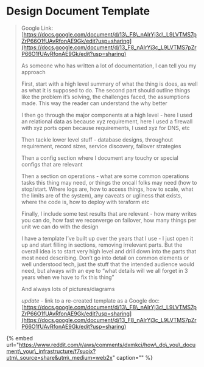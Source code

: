 # Design Document Template

> Google Link: [https://docs.google.com/document/d/13\_F8\_nAIrYj3c\_L9LVTMS7pZrP66O1fUAvRfonAE9Gk/edit?usp=sharing](https://docs.google.com/document/d/13_F8_nAIrYj3c_L9LVTMS7pZrP66O1fUAvRfonAE9Gk/edit?usp=sharing)
>
> As someone who has written a lot of documentation, I can tell you my approach
>
> First, start with a high level summary of what the thing is does, as well as what it is supposed to do. The second part should outline things like the problem it’s solving, the challenges faced, the assumptions made. This way the reader can understand the why better
>
> I then go through the major components at a high level - here I used an relational data as because xyz requirement, here I used a firewall with xyz ports open because requirements, I used xyz for DNS, etc
>
> Then tackle lower level stuff - database designs, throughout requirement, record sizes, service discovery, failover strategies
>
> Then a config section where I document any touchy or special configs that are relevant
>
> Then a section on operations - what are some common operations tasks this thing may need, or things the oncall folks may need \(how to stop/start. Where logs are, how to access things, how to scale, what the limits are of the system\), any caveats or ugliness that exists, where the code is, how to deploy with teraform etc
>
> Finally, I include some test results that are relevant - how many writes you can do, how fast we reconverge on failover, how many things per unit we can do with the design
>
> I have a template I’ve built up over the years that I use - I just open it up and start filling in sections, removing irrelevant parts. But the overall idea is to start very high level and drill down into the parts that most need describing. Don’t go into detail on common elements or well understood tech, just the stuff that the intended audience would need, but always with an eye to “what details will we all forget in 3 years when we have to fix this thing”
>
> And always lots of pictures/diagrams
>
> _update_ - link to a re-created template as a Google doc: [https://docs.google.com/document/d/13\_F8\_nAIrYj3c\_L9LVTMS7pZrP66O1fUAvRfonAE9Gk/edit?usp=sharing](https://docs.google.com/document/d/13_F8_nAIrYj3c_L9LVTMS7pZrP66O1fUAvRfonAE9Gk/edit?usp=sharing)

{% embed url="https://www.reddit.com/r/aws/comments/dxmkci/how\_do\_you\_document\_your\_infrastructure/f7suoix?utm\_source=share&utm\_medium=web2x" caption="" %}

